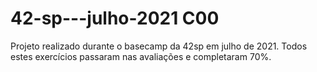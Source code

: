 # 42-sp---julho-2021 C00
Projeto realizado durante o basecamp da 42sp em julho de 2021. Todos estes exercícios passaram nas avaliações e completaram 70%.
